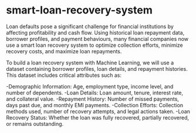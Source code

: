 # smart-loan-recovery-system
Loan defaults pose a significant challenge for financial institutions by affecting profitability and cash flow. Using historical loan repayment data, borrower profiles, and payment behaviours, many financial companies now use a smart loan recovery system to optimize collection efforts, minimize recovery costs, and maximize loan repayments. 

To build a loan recovery system with Machine Learning, we will use a dataset containing borrower profiles, loan details, and repayment histories. This dataset includes critical attributes such as:

-Demographic Information: Age, employment type, income level, and number of dependents.
-Loan Details: Loan amount, tenure, interest rate, and collateral value.
-Repayment History: Number of missed payments, days past due, and monthly EMI payments.
-Collection Efforts: Collection methods used, number of recovery attempts, and legal actions taken.
-Loan Recovery Status: Whether the loan was fully recovered, partially recovered, or remains outstanding.


